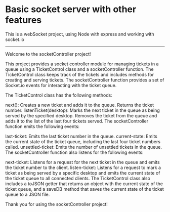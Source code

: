 # Basic socket server with other features

This is a webSocket project, using Node with express and working with socket.io


-----------------------------------------------------------------------------------------------------------------------------------
Welcome to the socketController project!

This project provides a socket controller module for managing tickets in a queue using a TicketControl class and a socketController function. The TicketControl class keeps track of the tickets and includes methods for creating and serving tickets. The socketController function provides a set of Socket.io events for interacting with the ticket queue.

The TicketControl class has the following methods:

next(): Creates a new ticket and adds it to the queue. Returns the ticket number.
listenTicket(desktop): Marks the next ticket in the queue as being served by the specified desktop. Removes the ticket from the queue and adds it to the list of the last four tickets served.
The socketController function emits the following events:

last-ticket: Emits the last ticket number in the queue.
current-state: Emits the current state of the ticket queue, including the last four ticket numbers called.
unsettled-ticket: Emits the number of unsettled tickets in the queue.
The socketController function also listens for the following events:

next-ticket: Listens for a request for the next ticket in the queue and emits the ticket number to the client.
listen-ticket: Listens for a request to mark a ticket as being served by a specific desktop and emits the current state of the ticket queue to all connected clients.
The TicketControl class also includes a toJSON getter that returns an object with the current state of the ticket queue, and a saveDB method that saves the current state of the ticket queue to a JSON file.

Thank you for using the socketController project!
